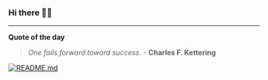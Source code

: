 ### Hi there 👋🏻


---

**Quote of the day**

> *One fails forward toward success.* - **Charles F. Kettering** 

[![README.md](https://github.com/marcolovazzano/marcolovazzano/actions/workflows/readme.yml/badge.svg?branch=main)](https://github.com/marcolovazzano/marcolovazzano/actions/workflows/readme.yml)
